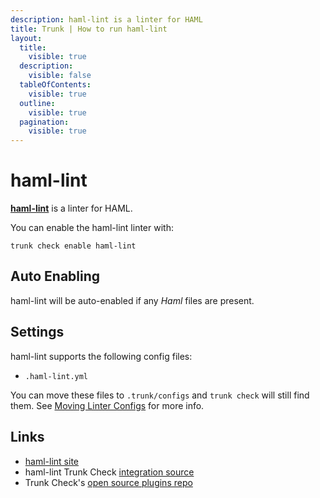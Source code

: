 ```yaml
---
description: haml-lint is a linter for HAML
title: Trunk | How to run haml-lint
layout:
  title:
    visible: true
  description:
    visible: false
  tableOfContents:
    visible: true
  outline:
    visible: true
  pagination:
    visible: true
---
```


# haml-lint

[**haml-lint**](https://github.com/sds/haml-lint#readme) is a linter for HAML.

You can enable the haml-lint linter with:

```shell
trunk check enable haml-lint
```

## Auto Enabling

haml-lint will be auto-enabled if any *Haml* files are present.

## Settings

haml-lint supports the following config files:
* `.haml-lint.yml`

You can move these files to `.trunk/configs` and `trunk check` will still find them. See [Moving Linter Configs](..#moving-linter-configs) for more info.




## Links

- [haml-lint site](https://github.com/sds/haml-lint#readme)
- haml-lint Trunk Check [integration source](https://github.com/trunk-io/plugins/tree/main/linters/haml-lint)
- Trunk Check's [open source plugins repo](https://github.com/trunk-io/plugins/tree/main)
